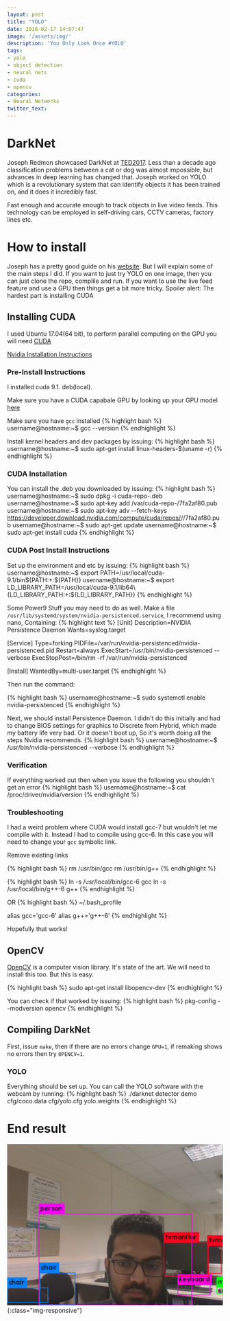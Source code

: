 ```yaml
---
layout: post
title: "YOLO"
date: 2018-02-17 14:07:47
image: '/assets/img/'
description: 'You Only Look Once #YOLO'
tags:
- yolo
- object detection
- neural nets
- cuda
- opencv
categories:
- Neural Networks
twitter_text: 
---
```


# DarkNet
Joseph Redmon showcased DarkNet at [TED2017](https://www.ted.com/talks/joseph_redmon_how_a_computer_learns_to_recognize_objects_instantly?language=en). Less than a decade ago classification problems between a cat or dog was almost impossible, but advances in deep learning has changed that. Joseph worked on YOLO which is a revolutionary system that can identify objects it has been trained on, and it does it incredibly fast.

Fast enough and accurate enough to track objects in live video feeds. This technology can be employed in self-driving cars, CCTV cameras, factory lines etc.

# How to install
Joseph has a pretty good guide on his [website](https://pjreddie.com/darknet/install/). But I will explain some of the main steps I did.
If you want to just try YOLO on one image, then you can just clone the repo, complile and run. 
If you want to use the live feed feature and use a GPU then things get a bit more tricky.
Spoiler alert: The hardest part is installing CUDA

## Installing CUDA
I used Ubuntu 17.04(64 bit), to perform parallel computing on the GPU you will need [CUDA](https://developer.nvidia.com/cuda-downloads)

[Nvidia Installation Instructions](https://docs.nvidia.com/cuda/cuda-installation-guide-linux/index.html)

### Pre-Install Instructions
I installed cuda 9.1. deb(local).

Make sure you have a CUDA capabale GPU by looking up your GPU model [here](https://developer.nvidia.com/cuda-gpus)

Make sure you have `gcc` installed
{% highlight bash %}
username@hostname:~$ gcc --version
{% endhighlight %}

Install kernel headers and dev packages by issuing:
{% highlight bash %}
username@hostname:~$ sudo apt-get install linux-headers-$(uname -r)
{% endhighlight %}

### CUDA Installation
You can install the .deb you downloaded by issuing:
{% highlight bash %}
username@hostname:~$ sudo dpkg -i cuda-repo-<distro>_<version>_<architecture>.deb
username@hostname:~$ sudo apt-key add /var/cuda-repo-<version>/7fa2af80.pub
username@hostname:~$ sudo apt-key adv --fetch-keys https://developer.download.nvidia.com/compute/cuda/repos/<distro>/<architecture>/7fa2af80.pub
username@hostname:~$ sudo apt-get update
username@hostname:~$ sudo apt-get install cuda
{% endhighlight %}


### CUDA Post Install Instructions
Set up the environment and etc by issuing:
{% highlight bash %}
username@hostname:~$ export PATH=/usr/local/cuda-9.1/bin${PATH:+:${PATH}}
username@hostname:~$ export LD_LIBRARY_PATH=/usr/local/cuda-9.1/lib64\ {LD_LIBRARY_PATH:+:${LD_LIBRARY_PATH}}
{% endhighlight %}

Some Power9 Stuff you may need to do as well.
Make a file `/usr/lib/systemd/system/nvidia-persistenced.service`, I recommend using nano,
Containing: 
{% highlight text %}
[Unit]
Description=NVIDIA Persistence Daemon
Wants=syslog.target

[Service]
Type=forking
PIDFile=/var/run/nvidia-persistenced/nvidia-persistenced.pid
Restart=always
ExecStart=/usr/bin/nvidia-persistenced --verbose
ExecStopPost=/bin/rm -rf /var/run/nvidia-persistenced

[Install]
WantedBy=multi-user.target
{% endhighlight %}

Then run the command:

{% highlight bash %}
username@hostname:~$ sudo systemctl enable nvidia-persistenced
{% endhighlight %}

Next, we should install Persistence Daemon. I didn't do this initially and had to change BIOS settings for graphics to Discrete from Hybrid, which made my battery life very bad. Or it doesn't boot up, So it's worth doing all the steps Nvidia recommends. 
{% highlight bash %}
username@hostname:~$ /usr/bin/nvidia-persistenced --verbose
{% endhighlight %}

### Verification
If everything worked out then when you issue the following you shouldn't get an error
{% highlight bash %}
username@hostname:~$ cat /proc/driver/nvidia/version
{% endhighlight %}

### Troubleshooting
I had a weird problem where CUDA would install gcc-7 but wouldn't let me compile with it. Instead I had to compile using gcc-6. In this case you will need to change your `gcc` symbolic link. 

Remove existing links

{% highlight bash %}
rm /usr/bin/gcc
rm /usr/bin/g++
{% endhighlight %}

{% highlight bash %}
ln -s /usr/local/bin/gcc-6 gcc
ln -s /usr/local/bin/g++-6 g++
{% endhighlight %}


OR
{% highlight bash %}
~/.bash_profile

alias gcc='gcc-6'
alias g++='g++-6'
{% endhighlight %}

Hopefully that works!

## OpenCV
[OpenCV](https://opencv.org/) is a computer vision library. It's state of the art. We will need to install this too. But this is easy.

{% highlight bash %}
sudo apt-get install libopencv-dev
{% endhighlight %}

You can check if that worked by issuing:
{% highlight bash %}
pkg-config --modversion opencv
{% endhighlight %}


## Compiling DarkNet
First, issue `make`, then if there are no errors change `GPU=1`, if remaking shows no errors then try `OPENCV=1`.

### YOLO
Everything should be set up. You can call the YOLO software with the webcam by running:
{% highlight bash %}
./darknet detector demo cfg/coco.data cfg/yolo.cfg yolo.weights
{% endhighlight %}



# End result
![Output](/assets/img/NeuralNets/8.png){:class="img-responsive"}





